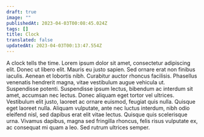 ```yaml
---
draft: true
image: ""
publishedAt: 2023-04-03T00:08:45.024Z
tags: []
title: Clock
translated: false
updatedAt: 2023-04-03T00:13:47.554Z
---
```


A clock tells the time.
Lorem ipsum dolor sit amet, consectetur adipiscing elit. Donec ut libero elit. Mauris eu justo sapien. Sed ornare erat non finibus iaculis. Aenean et lobortis nibh. Curabitur auctor rhoncus facilisis. Phasellus venenatis hendrerit magna, vitae vestibulum augue vehicula ut. Suspendisse potenti. Suspendisse ipsum lectus, bibendum ac interdum sit amet, accumsan nec lectus. Donec aliquam eget tortor vel ultrices. Vestibulum elit justo, laoreet ac ornare euismod, feugiat quis nulla. Quisque eget laoreet nulla. Aliquam vulputate, ante nec luctus interdum, nibh odio eleifend nisl, sed dapibus erat elit vitae lectus. Quisque quis scelerisque urna. Vivamus dapibus, magna sed fringilla rhoncus, felis risus vulputate ex, ac consequat mi quam a leo. Sed rutrum ultrices semper.
